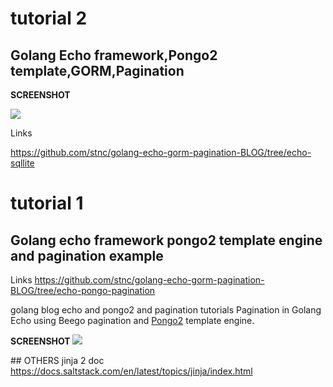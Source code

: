 
# tutorial 2 

## Golang  Echo framework,Pongo2 template,GORM,Pagination

<strong> SCREENSHOT </strong>

<img  src="https://raw.githubusercontent.com/stnc/golang-echo-gorm-pagination-BLOG/echo-sqllite/srcshot.png">

Links

https://github.com/stnc/golang-echo-gorm-pagination-BLOG/tree/echo-sqllite


# tutorial 1 
## Golang echo framework pongo2 template engine and pagination example

Links
https://github.com/stnc/golang-echo-gorm-pagination-BLOG/tree/echo-pongo-pagination

golang blog echo and pongo2 and pagination tutorials 
Pagination in Golang Echo using Beego pagination and [Pongo2](https://github.com/flosch/pongo2) template engine.

<strong> SCREENSHOT </strong>
<img  src="https://raw.githubusercontent.com/stnc/golang-echo-gorm-pagination-BLOG/echo-pongo-pagination/src.png">







## OTHERS 
jinja 2 doc 
https://docs.saltstack.com/en/latest/topics/jinja/index.html
